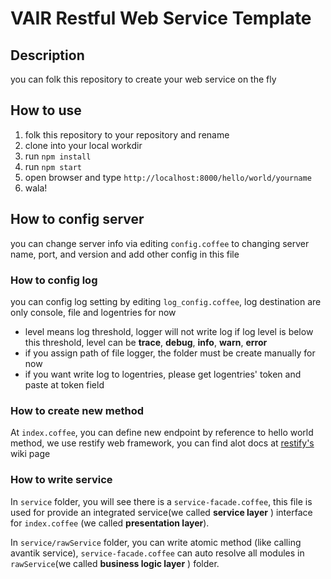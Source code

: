 # VAIR Restful Web Service Template

## Description
you can folk this repository to create your web service on the fly

## How to use
1. folk this repository to your repository and rename 
2. clone into your local workdir
3. run `npm install`
4. run `npm start`
5. open browser and type `http://localhost:8000/hello/world/yourname`
6. wala!

## How to config server
you can change server info via editing `config.coffee` to changing server name, port, and version
and add other config in this file

### How to config log
you can config log setting by editing `log_config.coffee`, log destination are only console, file and logentries for now

* level means log threshold, logger will not write log if log level is below this threshold, level can be **trace**, **debug**, **info**, **warn**, **error**   
* if you assign path of file logger, the folder must be create manually for now
* if you want write log to logentries, please get logentries' token and paste at token field

### How to create new method
At `index.coffee`, you can define new endpoint by reference to hello world method, we use restify web framework, you can find alot docs at [restify's](http://restify.com/) wiki page
 
### How to write service
In `service` folder, you will see there is a `service-facade.coffee`, this file is used for provide an integrated service(we called **service layer** ) interface for `index.coffee` (we called **presentation layer**). 

In `service/rawService` folder, you can write atomic method (like calling avantik service), `service-facade.coffee` can auto resolve all modules in `rawService`(we called **business logic layer** ) folder.


